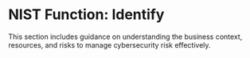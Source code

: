 # NIST Function: Identify

This section includes guidance on understanding the business context, resources, and risks to manage cybersecurity risk effectively.
